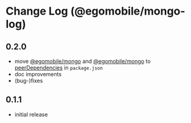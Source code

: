 # Change Log (@egomobile/mongo-log)

## 0.2.0

- move [@egomobile/mongo](https://github.com/egomobile/node-mongo) and [@egomobile/mongo](https://github.com/egomobile/js-log) to [peerDependencies](https://nodejs.org/uk/blog/npm/peer-dependencies/) in `package.json`
- doc improvements
- (bug-)fixes

## 0.1.1

- initial release
